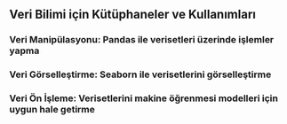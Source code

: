 ## Veri Bilimi için Kütüphaneler ve Kullanımları
### Veri Manipülasyonu: Pandas ile verisetleri üzerinde işlemler yapma
### Veri Görselleştirme: Seaborn ile verisetlerini görselleştirme
### Veri Ön İşleme: Verisetlerini makine öğrenmesi modelleri için uygun hale getirme
